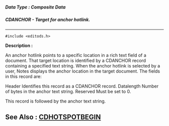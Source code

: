 ##### Data Type : Composite Data
##### CDANCHOR - Target for anchor hotlink.
---
```
#include <editods.h>
```
**Description :**

An anchor hotlink points to a specific location in a rich text field of a 
document.  That target location is identified by a CDANCHOR record containing a 
specified text string.  When the anchor hotlink is selected by a user, Notes 
displays the anchor location in the target document.  The fields in this record 
are:

Header  Identifies this record as a CDANCHOR record.
Datalength Number of bytes in the anchor text string.
Reserved Must be set to 0.

This record is followed by the anchor text string.

**See Also :**
[CDHOTSPOTBEGIN](/reference/Data/CDHOTSPOTBEGIN)
---
